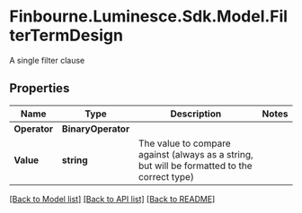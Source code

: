 # Finbourne.Luminesce.Sdk.Model.FilterTermDesign
A single filter clause

## Properties

Name | Type | Description | Notes
------------ | ------------- | ------------- | -------------
**Operator** | **BinaryOperator** |  | 
**Value** | **string** | The value to compare against (always as a string, but will be formatted to the correct type) | 

[[Back to Model list]](../README.md#documentation-for-models) [[Back to API list]](../README.md#documentation-for-api-endpoints) [[Back to README]](../README.md)

